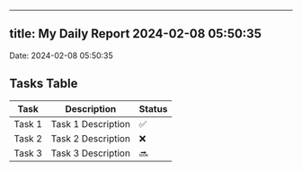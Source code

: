 
---
title: My Daily Report 2024-02-08 05:50:35
---

Date: 2024-02-08 05:50:35

## Tasks Table

| Task | Description | Status |
|------|-------------|--------|
| Task 1 | Task 1 Description | ✅ |
| Task 2 | Task 2 Description | ❌ |
| Task 3 | Task 3 Description | 🔜 |
